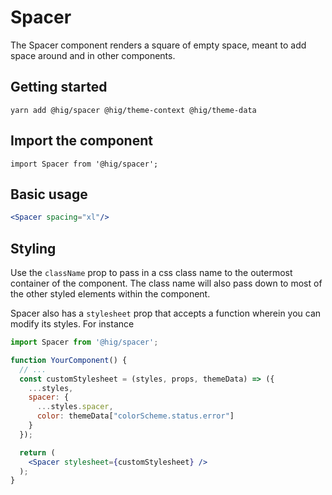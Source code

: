 # Spacer

The Spacer component renders a square of empty space, meant to add space around and in other components.

## Getting started

```
yarn add @hig/spacer @hig/theme-context @hig/theme-data
```

## Import the component

```
import Spacer from '@hig/spacer';
```

## Basic usage

```jsx
<Spacer spacing="xl"/>
```

## Styling

Use the `className` prop to pass in a css class name to the outermost container of the component. The class name will also pass down to most of the other styled elements within the component. 

Spacer also has a `stylesheet` prop that accepts a function wherein you can modify its styles. For instance

```jsx
import Spacer from '@hig/spacer';

function YourComponent() {
  // ...
  const customStylesheet = (styles, props, themeData) => ({
    ...styles,
    spacer: {
      ...styles.spacer,
      color: themeData["colorScheme.status.error"]
    }
  });

  return (
    <Spacer stylesheet={customStylesheet} />
  );
}
```
